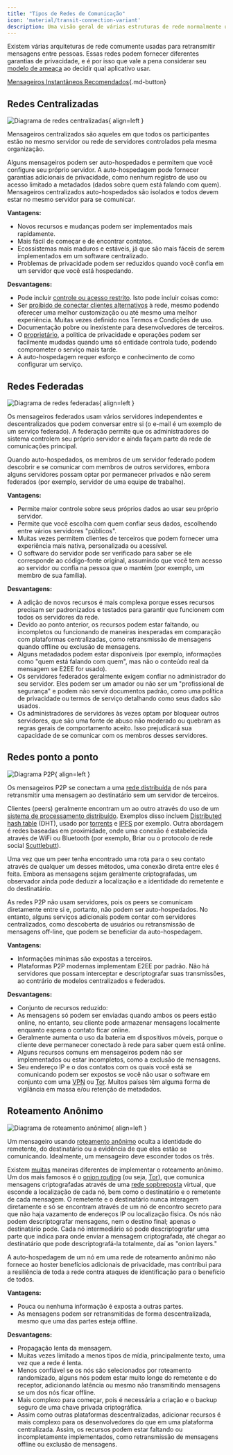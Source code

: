 ```yaml
---
title: "Tipos de Redes de Comunicação"
icon: 'material/transit-connection-variant'
description: Uma visão geral de várias estruturas de rede normalmente usadas por aplicativos de mensagens instantâneas.
---
```


Existem várias arquiteturas de rede comumente usadas para retransmitir mensagens entre pessoas. Essas redes podem fornecer diferentes garantias de privacidade, e é por isso que vale a pena considerar seu [modelo de ameaça](../basics/threat-modeling.md) ao decidir qual aplicativo usar.

[Mensageiros Instantâneos Recomendados](../real-time-communication.md ""){.md-button}

## Redes Centralizadas

![Diagrama de redes centralizadas](../assets/img/layout/network-centralized.svg){ align=left }

Mensageiros centralizados são aqueles em que todos os participantes estão no mesmo servidor ou rede de servidores controlados pela mesma organização.

Alguns mensageiros podem ser auto-hospedados e permitem que você configure seu próprio servidor. A auto-hospedagem pode fornecer garantias adicionais de privacidade, como nenhum registro de uso ou acesso limitado a metadados (dados sobre quem está falando com quem). Mensageiros centralizados auto-hospedados são isolados e todos devem estar no mesmo servidor para se comunicar.

**Vantagens:**

- Novos recursos e mudanças podem ser implementados mais rapidamente.
- Mais fácil de começar e de encontrar contatos.
- Ecossistemas mais maduros e estáveis, já que são mais fáceis de serem implementados em um software centralizado.
- Problemas de privacidade podem ser reduzidos quando você confia em um servidor que você está hospedando.

**Desvantagens:**

- Pode incluir [controle ou acesso restrito](https://drewdevault.com/2018/08/08/Signal.html). Isto pode incluir coisas como:
- Ser [proibido de conectar clientes alternativos](https://github.com/LibreSignal/LibreSignal/issues/37#issuecomment-217211165) à rede, mesmo podendo oferecer uma melhor customização ou até mesmo uma melhor experiência. Muitas vezes definido nos Termos e Condições de uso.
- Documentação pobre ou inexistente para desenvolvedores de terceiros.
- O [proprietário](https://web.archive.org/web/20210729191953/https://blog.privacytools.io/delisting-wire), a política de privacidade e operações podem ser facilmente mudadas quando uma só entidade controla tudo, podendo comprometer o serviço mais tarde.
- A auto-hospedagem requer esforço e conhecimento de como configurar um serviço.

## Redes Federadas

![Diagrama de redes federadas](../assets/img/layout/network-decentralized.svg){ align=left }

Os mensageiros federados usam vários servidores independentes e descentralizados que podem conversar entre si (o e-mail é um exemplo de um serviço federado). A federação permite que os administradores do sistema controlem seu próprio servidor e ainda façam parte da rede de comunicações principal.

Quando auto-hospedados, os membros de um servidor federado podem descobrir e se comunicar com membros de outros servidores, embora alguns servidores possam optar por permanecer privados e não serem federados (por exemplo, servidor de uma equipe de trabalho).

**Vantagens:**

- Permite maior controle sobre seus próprios dados ao usar seu próprio servidor.
- Permite que você escolha com quem confiar seus dados, escolhendo entre vários servidores "públicos".
- Muitas vezes permitem clientes de terceiros que podem fornecer uma experiência mais nativa, personalizada ou acessível.
- O software do servidor pode ser verificado para saber se ele corresponde ao código-fonte original, assumindo que você tem acesso ao servidor ou confia na pessoa que o mantém (por exemplo, um membro de sua família).

**Desvantagens:**

- A adição de novos recursos é mais complexa porque esses recursos precisam ser padronizados e testados para garantir que funcionem com todos os servidores da rede.
- Devido ao ponto anterior, os recursos podem estar faltando, ou incompletos ou funcionando de maneiras inesperadas em comparação com plataformas centralizadas, como retransmissão de mensagens quando offline ou exclusão de mensagens.
- Alguns metadados podem estar disponíveis (por exemplo, informações como "quem está falando com quem", mas não o conteúdo real da mensagem se E2EE for usado).
- Os servidores federados geralmente exigem confiar no administrador do seu servidor. Eles podem ser um amador ou não ser um "profissional de segurança" e podem não servir documentos padrão, como uma política de privacidade ou termos de serviço detalhando como seus dados são usados.
- Os administradores de servidores às vezes optam por bloquear outros servidores, que são uma fonte de abuso não moderado ou quebram as regras gerais de comportamento aceito. Isso prejudicará sua capacidade de se comunicar com os membros desses servidores.

## Redes ponto a ponto

![Diagrama P2P](../assets/img/layout/network-distributed.svg){ align=left }

Os mensageiros P2P se conectam a uma [ rede distribuída](https://en.wikipedia.org/wiki/Distributed_networking) de nós para retransmitir uma mensagem ao destinatário sem um servidor de terceiros.

Clientes (peers) geralmente encontram um ao outro através do uso de um [sistema de processamento distribuído](https://pt.wikipedia.org/wiki/Sistema_de_processamento_distribu%C3%ADdo). Exemplos disso incluem [Distributed hash table](https://pt.wikipedia.org/wiki/Distributed_hash_table) (DHT), usado por [torrents](https://pt.wikipedia.org/wiki/BitTorrent) e [IPFS](https://pt.wikipedia.org/wiki/Sistema_de_Arquivos_Interplanet%C3%A1rio) por exemplo. Outra abordagem é redes baseadas em proximidade, onde uma conexão é estabelecida através de WiFi ou Bluetooth (por exemplo, Briar ou o protocolo de rede social [Scuttlebutt](https://scuttlebutt.nz)).

Uma vez que um peer tenha encontrado uma rota para o seu contato através de qualquer um desses métodos, uma conexão direta entre eles é feita. Embora as mensagens sejam geralmente criptografadas, um observador ainda pode deduzir a localização e a identidade do remetente e do destinatário.

As redes P2P não usam servidores, pois os peers se comunicam diretamente entre si e, portanto, não podem ser auto-hospedados. No entanto, alguns serviços adicionais podem contar com servidores centralizados, como descoberta de usuários ou retransmissão de mensagens off-line, que podem se beneficiar da auto-hospedagem.

**Vantagens:**

- Informações mínimas são expostas a terceiros.
- Plataformas P2P modernas implementam E2EE por padrão. Não há servidores que possam interceptar e descriptografar suas transmissões, ao contrário de modelos centralizados e federados.

**Desvantagens:**

- Conjunto de recursos reduzido:
- As mensagens só podem ser enviadas quando ambos os peers estão online, no entanto, seu cliente pode armazenar mensagens localmente enquanto espera o contato ficar online.
- Geralmente aumenta o uso da bateria em dispositivos móveis, porque o cliente deve permanecer conectado à rede para saber quem está online.
- Alguns recursos comuns em mensageiros podem não ser implementados ou estar incompletos, como a exclusão de mensagens.
- Seu endereço IP e o dos contatos com os quais você está se comunicando podem ser expostos se você não usar o software em conjunto com uma [VPN](../vpn.md) ou [Tor](../tor.md). Muitos países têm alguma forma de vigilância em massa e/ou retenção de metadados.

## Roteamento Anônimo

![Diagrama de roteamento anônimo](../assets/img/layout/network-anonymous-routing.svg){ align=left }

Um mensageiro usando [roteamento anônimo](https://doi.org/10.1007/978-1-4419-5906-5_628) oculta a identidade do remetente, do destinatário ou a evidência de que eles estão se comunicando. Idealmente, um mensageiro deve esconder todos os três.

Existem [muitas](https://doi.org/10.1145/3182658) maneiras diferentes de implementar o roteamento anônimo. Um dos mais famosos é o [onion routing](https://en.wikipedia.org/wiki/Onion_routing) (ou seja, [Tor](tor-overview.md)), que comunica mensagens criptografadas através de uma [rede sopbreposta](https://pt.wikipedia.org/wiki/Rede_sobreposta) virtual, que esconde a localização de cada nó, bem como o destinatário e o remetente de cada mensagem. O remetente e o destinatário nunca interagem diretamente e só se encontram através de um nó de encontro secreto para que não haja vazamento de endereços IP ou localização física. Os nós não podem descriptografar mensagens, nem o destino final; apenas o destinatário pode. Cada nó intermediário só pode descriptografar uma parte que indica para onde enviar a mensagem criptografada, até chegar ao destinatário que pode descriptografá-la totalmente, daí as "onion layers."

A auto-hospedagem de um nó em uma rede de roteamento anônimo não fornece ao hoster benefícios adicionais de privacidade, mas contribui para a resiliência de toda a rede contra ataques de identificação para o benefício de todos.

**Vantagens:**

- Pouca ou nenhuma informação é exposta a outras partes.
- As mensagens podem ser retransmitidas de forma descentralizada, mesmo que uma das partes esteja offline.

**Desvantagens:**

- Propagação lenta da mensagem.
- Muitas vezes limitado a menos tipos de mídia, principalmente texto, uma vez que a rede é lenta.
- Menos confiável se os nós são selecionados por roteamento randomizado, alguns nós podem estar muito longe do remetente e do receptor, adicionando latência ou mesmo não transmitindo mensagens se um dos nós ficar offline.
- Mais complexo para começar, pois é necessária a criação e o backup seguro de uma chave privada criptográfica.
- Assim como outras plataformas descentralizadas, adicionar recursos é mais complexo para os desenvolvedores do que em uma plataforma centralizada. Assim, os recursos podem estar faltando ou incompletamente implementados, como retransmissão de mensagens offline ou exclusão de mensagens.
